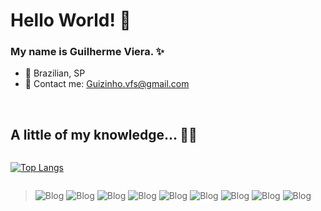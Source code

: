 # Hello World! 👋



### My name is Guilherme Viera. ✨

- 🏡 Brazilian, SP
- 📩 Contact me: Guizinho.vfs@gmail.com

<br>

## A little of my knowledge... 👨‍💻

<div style="align-content: center ;">
  
[![Top Langs](https://github-readme-stats.vercel.app/api/top-langs/?username=OhGuizao&layout=compact&langs_count=5&theme=highcontrast)](https://github.com/OhGuizao/github-readme-stats)
  
</div>


>![Blog](https://img.shields.io/badge/JavaScript-F7DF1E?style=for-the-badge&logo=javascript&logoColor=black)
![Blog](https://img.shields.io/badge/Node.js-43853D?style=for-the-badge&logo=node.js&logoColor=white)
![Blog](https://img.shields.io/badge/React-20232A?style=for-the-badge&logo=react&logoColor=61DAFB)
![Blog](https://img.shields.io/badge/React_Native-20232A?style=for-the-badge&logo=react&logoColor=61DAFB)
![Blog](https://img.shields.io/badge/TypeScript-007ACC?style=for-the-badge&logo=typescript&logoColor=white)
![Blog](https://img.shields.io/badge/Python-14354C?style=for-the-badge&logo=python&logoColor=white)
![Blog](https://img.shields.io/badge/Java-ED8B00?style=for-the-badge&logo=java&logoColor=white)
![Blog](https://img.shields.io/badge/Linux-FCC624?style=for-the-badge&logo=linux&logoColor=black)
![Blog](https://img.shields.io/badge/Windows-0078D6?style=for-the-badge&logo=windows&logoColor=white)
